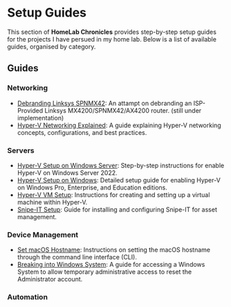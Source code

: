 # Setup Guides

This section of **HomeLab Chronicles** provides step-by-step setup guides for the projects I have persued in my home lab. Below is a list of available guides, organised by category.

## Guides

### Networking
- [Debranding Linksys SPNMX42](Networking/Debranding-Linksys-SPNMX42/Debranding-Linksys-SPNMX42.md): An attampt on debranding an ISP-Provided Linksys MX4200/SPNMX42/AX4200 router. (still under implementation)
- [Hyper-V Networking Explained](Networking/Hyper-V/Hyper-V-Networking-Explained.md): A guide explaining Hyper-V networking concepts, configurations, and best practices.

### Servers
- [Hyper-V Setup on Windows Server](Servers/Hyper-V/WindowsServer-Hyper-V-Setup.md): Step-by-step instructions for enable Hyper-V on Windows Server 2022.
- [Hyper-V Setup on Windows](Servers/Hyper-V/Windows-Hyper-V-Setup.md): Detailed setup guide for enabling Hyper-V on Windows Pro, Enterprise, and Education editions.
- [Hyper-V VM Setup](Servers/Hyper-V/Windows-Hyper-V-VM-Setup.md): Instructions for creating and setting up a virtual machine within Hyper-V.
- [Snipe-IT Setup](Servers/Snipe-IT-Setup/Snipe-IT-Setup.md): Guide for installing and configuring Snipe-IT for asset management.

### Device Management
- [Set macOS Hostname](Device-Management/Set-macOS-Hostname/Set-macOS-Hostname.md): Instructions on setting the macOS hostname through the command line interface (CLI).
- [Breaking into Windows System](Device-Management/Breaking-Into-Windows-Device/Breaking-Into-Windows-Device.md): A guide for accessing a Windows System to allow temporary administrative access to reset the Administrator account.

### Automation

